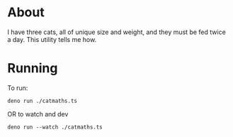 # About

I have three cats, all of unique size and weight, and they must be fed twice a
day. This utility tells me how.

# Running

To run:

```
deno run ./catmaths.ts
```

OR to watch and dev

```
deno run --watch ./catmaths.ts
```
